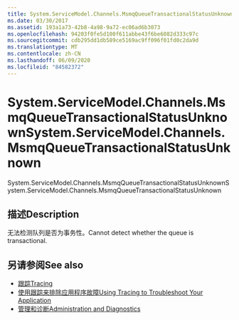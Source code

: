 ```yaml
---
title: System.ServiceModel.Channels.MsmqQueueTransactionalStatusUnknown
ms.date: 03/30/2017
ms.assetid: 193a1a73-42b8-4a98-9a72-ec06ad6b3073
ms.openlocfilehash: 94203f0fe5d100f611abbe43f6be6082d333c97c
ms.sourcegitcommit: cdb295dd1db589ce5169ac9ff096f01fd0c2da9d
ms.translationtype: MT
ms.contentlocale: zh-CN
ms.lasthandoff: 06/09/2020
ms.locfileid: "84582372"
---
```

# <a name="systemservicemodelchannelsmsmqqueuetransactionalstatusunknown"></a><span data-ttu-id="bf92a-102">System.ServiceModel.Channels.MsmqQueueTransactionalStatusUnknown</span><span class="sxs-lookup"><span data-stu-id="bf92a-102">System.ServiceModel.Channels.MsmqQueueTransactionalStatusUnknown</span></span>
<span data-ttu-id="bf92a-103">System.ServiceModel.Channels.MsmqQueueTransactionalStatusUnknown</span><span class="sxs-lookup"><span data-stu-id="bf92a-103">System.ServiceModel.Channels.MsmqQueueTransactionalStatusUnknown</span></span>  
  
## <a name="description"></a><span data-ttu-id="bf92a-104">描述</span><span class="sxs-lookup"><span data-stu-id="bf92a-104">Description</span></span>  
 <span data-ttu-id="bf92a-105">无法检测队列是否为事务性。</span><span class="sxs-lookup"><span data-stu-id="bf92a-105">Cannot detect whether the queue is transactional.</span></span>  
  
## <a name="see-also"></a><span data-ttu-id="bf92a-106">另请参阅</span><span class="sxs-lookup"><span data-stu-id="bf92a-106">See also</span></span>

- [<span data-ttu-id="bf92a-107">跟踪</span><span class="sxs-lookup"><span data-stu-id="bf92a-107">Tracing</span></span>](index.md)
- [<span data-ttu-id="bf92a-108">使用跟踪来排除应用程序故障</span><span class="sxs-lookup"><span data-stu-id="bf92a-108">Using Tracing to Troubleshoot Your Application</span></span>](using-tracing-to-troubleshoot-your-application.md)
- [<span data-ttu-id="bf92a-109">管理和诊断</span><span class="sxs-lookup"><span data-stu-id="bf92a-109">Administration and Diagnostics</span></span>](../index.md)
